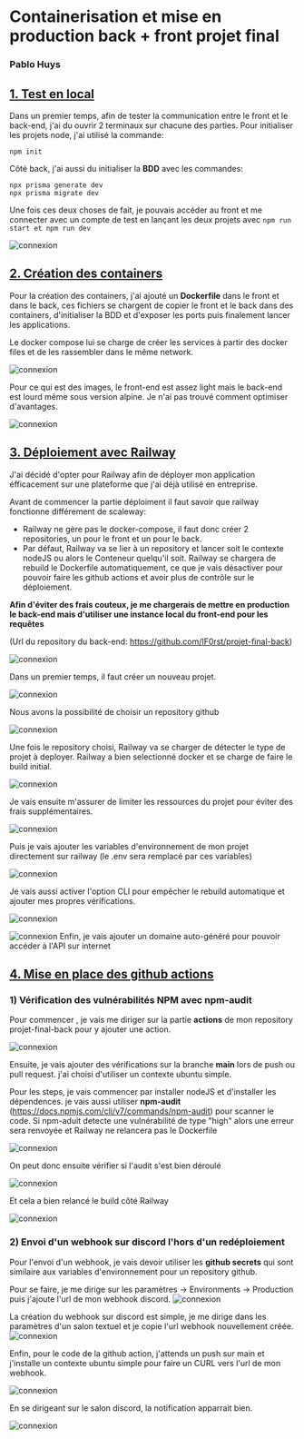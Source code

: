 # Containerisation et mise en production back + front projet final
### Pablo Huys

## <u>1. Test en local</u>

Dans un premier temps, afin de tester la communication entre le front et le back-end,
j'ai du ouvrir 2 terminaux sur chacune des parties. Pour initialiser les projets node,
j'ai utilisé la commande:
```
npm init
```

Côté back, j'ai aussi du initialiser la **BDD** avec les commandes:
```
npx prisma generate dev
npx prisma migrate dev
```
Une fois ces deux choses de fait, je pouvais accéder au front et me connecter avec un
compte de test en lançant les deux projets avec ``npm run start et npm run dev``

![connexion](./images/connect.PNG)

## <u>2. Création des containers</u>

Pour la création des containers, j'ai ajouté un **Dockerfile** dans le front et dans le back,
ces fichiers se chargent de copier le front et le back dans des containers, d'initialiser la BDD
et d'exposer les ports puis finalement lancer les applications.

Le docker compose lui se charge de créer les services à partir des docker files et de les rassembler dans le 
même network.

![connexion](./images/containers.PNG)

Pour ce qui est des images, le front-end est assez light mais le back-end est lourd même
sous version alpine. Je n'ai pas trouvé comment optimiser d'avantages.

![connexion](./images/images.PNG)

## <u>3. Déploiement avec **Railway**</u>

J'ai décidé d'opter pour Railway afin de déployer mon application éfficacement sur une plateforme que j'ai déjà utilisé en entreprise.

Avant de commencer la partie déploiment il faut savoir que railway fonctionne différement de scaleway:
 - Railway ne gère pas le docker-compose, il faut donc créer 2 repositories, un pour le front et un pour le back.
 - Par défaut, Railway va se lier à un repository et lancer soit le contexte nodeJS ou alors le Conteneur quelqu'il soit. Railway se chargera de rebuild le Dockerfile automatiquement, ce que je vais désactiver pour pouvoir faire les github actions  et avoir plus de contrôle sur le déploiement.

**Afin d'éviter des frais couteux, je me chargerais de mettre en production le back-end mais d'utiliser une instance local du front-end pour les requêtes**

(Url du repository du back-end: https://github.com/IF0rst/projet-final-back)

![connexion](./images/1.PNG)

Dans un premier temps, il faut créer un nouveau projet.

![connexion](./images/3.PNG)

Nous avons la possibilité de choisir un repository github

![connexion](./images/2.PNG)

Une fois le repository choisi, Railway va se charger de détecter le type de projet à deployer.
Railway a bien selectionné docker et se charge de faire le build initial.

![connexion](./images/4.PNG)

Je vais ensuite m'assurer de limiter les ressources du projet pour éviter des frais supplémentaires.

![connexion](./images/12.PNG)

Puis je vais ajouter les variables d'environnement de mon projet directement sur railway (le .env sera remplacé par ces variables)

![connexion](./images/5.PNG)

Je vais aussi activer l'option CLI pour empêcher le rebuild automatique et ajouter mes propres vérifications.

![connexion](./images/6.PNG)

![connexion](./images/7.PNG)
Enfin, je vais ajouter un domaine auto-généré pour pouvoir accéder à l'API sur internet

## <u>4. Mise en place des github actions</u>

### 1) Vérification des vulnérabilités NPM avec npm-audit

Pour commencer , je vais me diriger sur la partie **actions** de mon repository projet-final-back pour y ajouter une action.

![connexion](./images/8.PNG)

Ensuite, je vais ajouter des vérifications sur la branche **main** lors de push ou pull request.
j'ai choisi d'utiliser un contexte ubuntu simple.

Pour les steps, je vais commencer par installer nodeJS et d'installer les dépendences.
je vais aussi utiliser **npm-audit** (https://docs.npmjs.com/cli/v7/commands/npm-audit) pour scanner
le code. Si npm-aduit detecte une vulnérabilité de type "high" alors une erreur sera renvoyée et Railway ne relancera pas le Dockerfile

![connexion](./images/9.PNG)

On peut donc ensuite vérifier si l'audit s'est bien déroulé

![connexion](./images/10.PNG)

Et cela a bien relancé le build côté Railway

![connexion](./images/11.PNG)

### 2) Envoi d'un webhook sur discord l'hors d'un redéploiement

Pour l'envoi d'un webhook, je vais devoir utiliser les **github secrets** qui sont similaire aux variables d'environnement pour un repository github.

Pour se faire, je me dirige sur les paramètres -> Environments -> Production puis j'ajoute l'url de mon webhook discord.
![connexion](./images/14.PNG)

La création du webhook sur discord est simple, je me dirige dans les paramètres d'un salon textuel et je copie l'url webhook nouvellement créée.
![connexion](./images/15.PNG)

Enfin, pour le code de la github action, j'attends un push sur main et j'installe un contexte ubuntu simple pour faire un CURL vers l'url de mon webhook.

![connexion](./images/13.PNG)

En se dirigeant sur le salon discord, la notification apparrait bien.

![connexion](./images/16.PNG)